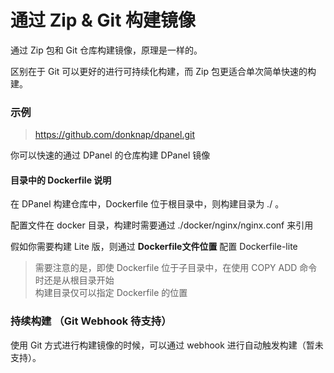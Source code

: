 # 通过 Zip & Git 构建镜像

通过 Zip 包和 Git 仓库构建镜像，原理是一样的。

区别在于 Git 可以更好的进行可持续化构建，而 Zip 包更适合单次简单快速的构建。

### 示例

> https://github.com/donknap/dpanel.git

你可以快速的通过 DPanel 的仓库构建 DPanel 镜像

#### 目录中的 Dockerfile 说明

在 DPanel 构建仓库中，Dockerfile 位于根目录中，则构建目录为 ./ 。

配置文件在 docker 目录，构建时需要通过 ./docker/nginx/nginx.conf 来引用

假如你需要构建 Lite 版，则通过 **Dockerfile文件位置** 配置 Dockerfile-lite

> 需要注意的是，即使 Dockerfile 位于子目录中，在使用 COPY ADD 命令时还是从根目录开始 \
> 构建目录仅可以指定 Dockerfile 的位置


### 持续构建 （Git Webhook 待支持）

使用 Git 方式进行构建镜像的时候，可以通过 webhook 进行自动触发构建（暂未支持）。